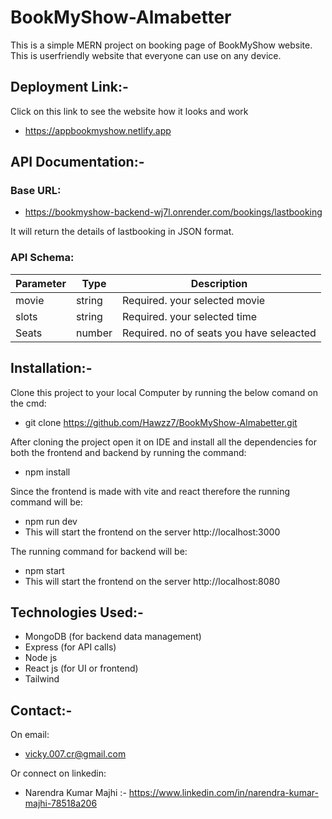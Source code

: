 # BookMyShow-Almabetter
This is a simple MERN project on booking page of BookMyShow website. This is userfriendly website that everyone can use on any device.

## Deployment Link:-
Click on this link to see the website how it looks and work
* https://appbookmyshow.netlify.app

## API Documentation:-
### Base URL:
* https://bookmyshow-backend-wj7l.onrender.com/bookings/lastbooking

It will return the details of lastbooking in JSON format.

### API Schema:

|Parameter|	Type	|Description
|---|---|---|
movie|	string|	Required. your selected movie
slots| 	string|	Required. your selected time
Seats| 	number|	Required. no of seats you have seleacted

## Installation:-
Clone this project to your local Computer by running the below comand on the cmd:
* git clone https://github.com/Hawzz7/BookMyShow-Almabetter.git
  
After cloning the project open it on IDE and install all the dependencies for both the frontend and backend by running the command:
* npm install
  
Since the frontend is made with vite and react therefore the running command will be:
* npm run dev
* This will start the frontend on the server http://localhost:3000

The running command for backend will be:
* npm start
* This will start the frontend on the server http://localhost:8080
## Technologies Used:-
* MongoDB (for backend data management)
* Express (for API calls)
* Node js
* React js (for UI or frontend)
* Tailwind

## Contact:-
On email:
* vicky.007.cr@gmail.com

Or connect on linkedin:
* Narendra Kumar Majhi :- https://www.linkedin.com/in/narendra-kumar-majhi-78518a206

